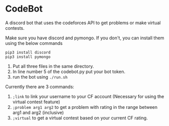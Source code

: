 # CodeBot
A discord bot that uses the codeforces API to get problems or make virtual contests.

Make sure you have discord and pymongo. If you don't, you can install them using the below commands
```
pip3 install discord
pip3 install pymongo
```

1) Put all three files in the same directory.
2) In line number 5 of the codebot.py put your bot token.
3) run the bot using ```./run.sh```

Currently there are 3 commands:
1) ```;link``` to link your username to your CF account (Necessary for using the virtual contest feature)
2) ```;problem arg1 arg2``` to get a problem with rating in the range between arg1 and arg2 (inclusive)
3) ```;virtual``` to get a virtual contest based on your current CF rating.
